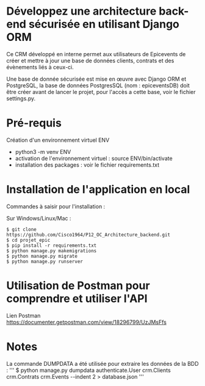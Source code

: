 # Développez une architecture back-end sécurisée en utilisant Django ORM

Ce CRM développé en interne permet aux utilisateurs de Epicevents de créer et mettre à jour une base de données clients, contrats et des évènements liés à ceux-ci.

Une base de donnée sécurisée est mise en œuvre avec Django ORM et PostgreSQL, la base de données PostgresSQL (nom : epiceventsDB) doit être créer avant de lancer le projet, pour l'accès a cette base, voir le fichier settings.py.


# Pré-requis

Création d'un environnement virtuel ENV  
* python3 -m venv ENV
* activation de l'environnement virtuel : source ENV/bin/activate  
* installation des packages : voir le fichier requirements.txt

# Installation de l'application en local

Commandes à saisir pour l'installation :

Sur Windows/Linux/Mac :

```
$ git clone https://github.com/Cisco1964/P12_OC_Architecture_backend.git
$ cd projet_epic
$ pip install -r requirements.txt
$ python manage.py makemigrations
$ python manage.py migrate
$ python manage.py runserver
```




# Utilisation de Postman pour comprendre et utiliser l'API

Lien Postman  https://documenter.getpostman.com/view/18296799/UzJMsFfs


# Notes

La commande DUMPDATA a été utilisée pour extraire les données de la BDD :
'''
$ python manage.py dumpdata authenticate.User crm.Clients crm.Contrats crm.Events --indent 2 >  database.json
'''


